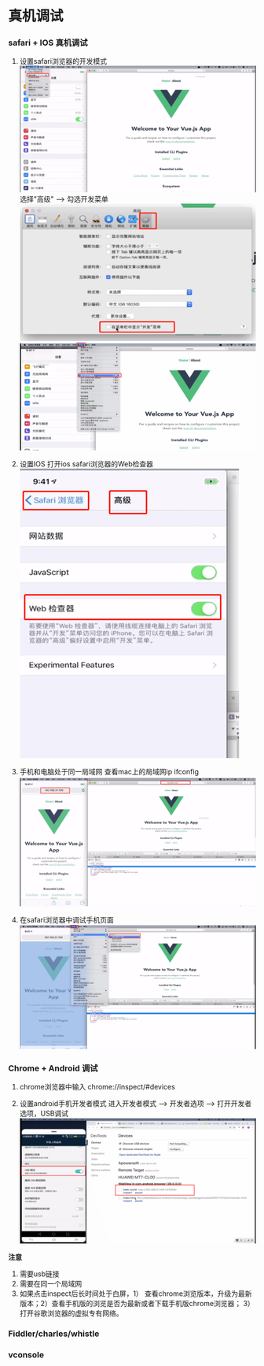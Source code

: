 # 真机调试

### safari + IOS 真机调试

1. 设置safari浏览器的开发模式
![](./assets/images/ios_safari.jpg)
 选择"高级" --> 勾选开发菜单
![](./assets/images/setting.jpg)
![](./assets/images/ios_develop.jpg)

2. 设置IOS
 打开ios safari浏览器的Web检查器
 ![](./assets/images/ios_phone_checker.jpg)

 3. 手机和电脑处于同一局域网
 查看mac上的局域网ip  ifconfig
 ![](./assets/images/ip_location.jpg)

4. 在safari浏览器中调试手机页面
![](./assets/images/union_debugger.jpg)

### Chrome + Android 调试

1. chrome浏览器中输入 chrome://inspect/#devices

2. 设置android手机开发者模式
 进入开发者模式 --> 开发者选项 --> 打开开发者选项，USB调试 
![](./assets/images/android/android_setting.jpg)

**注意** 
 1. 需要usb链接
 2. 需要在同一个局域网
 3. 如果点击inspect后长时间处于白屏，1） 查看chrome浏览版本，升级为最新版本；2）查看手机版的浏览是否为最新或者下载手机版chrome浏览器； 3） 打开谷歌浏览器的虚拟专有网络。


 ### Fiddler/charles/whistle

 ### vconsole